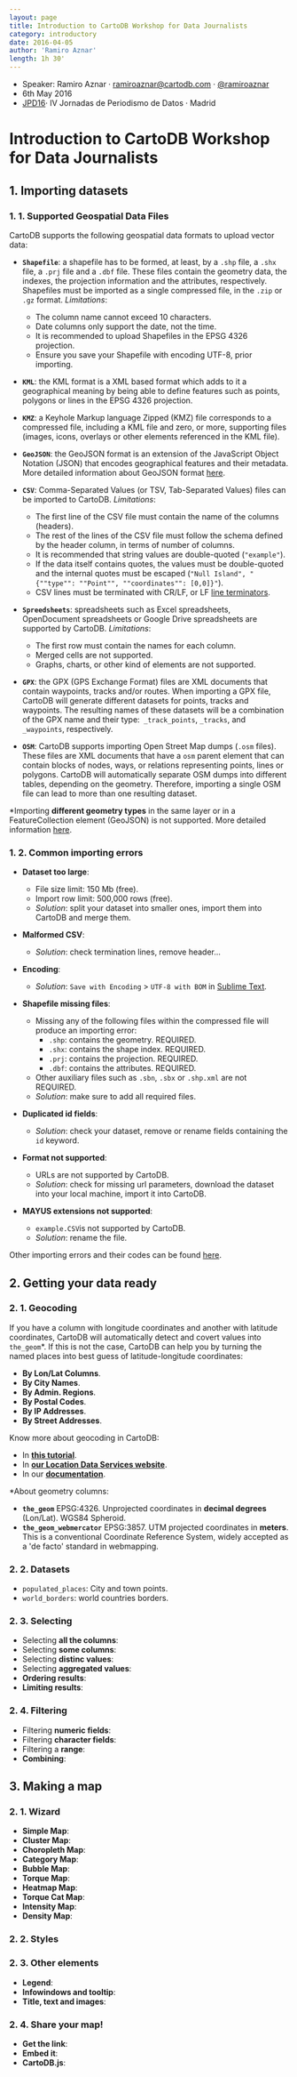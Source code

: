 ```yaml
---
layout: page
title: Introduction to CartoDB Workshop for Data Journalists
category: introductory
date: 2016-04-05
author: 'Ramiro Aznar'
length: 1h 30'
---
```


* Speaker: Ramiro Aznar · ramiroaznar@cartodb.com · [@ramiroaznar](http://twitter.com/ramiroaznar)
* 6th May 2016
* [JPD16](http://jpd16.okfn.es/)· IV Jornadas de Periodismo de Datos · Madrid

# Introduction to CartoDB Workshop for Data Journalists

## 1. Importing datasets

### 1. 1. Supported Geospatial Data Files
CartoDB supports the following geospatial data formats to upload vector data:

* **`Shapefile`**: a shapefile has to be formed, at least, by a `.shp` file, a `.shx` file, a `.prj` file and a `.dbf` file. These files contain the geometry data, the indexes, the projection information and the attributes, respectively. Shapefiles must be imported as a single compressed file, in the `.zip` or `.gz` format. *Limitations*:
	* The column name cannot exceed 10 characters.
	* Date columns only support the date, not the time.
	* It is recommended to upload Shapefiles in the EPSG 4326 projection.
	* Ensure you save your Shapefile with encoding UTF-8, prior importing.


* **`KML`**: the KML format is a XML based format which adds to it a geographical meaning by being able to define features such as points, polygons or lines in the EPSG 4326 projection.

* **`KMZ`**: a Keyhole Markup language Zipped (KMZ) file corresponds to a compressed file, including a KML file and zero, or more, supporting files (images, icons, overlays or other elements referenced in the KML file).

* **`GeoJSON`**: the GeoJSON format is an extension of the JavaScript Object Notation (JSON) that encodes geographical features and their metadata. More detailed information about GeoJSON format [here](http://geojson.org/geojson-spec.html).

* **`CSV`**: Comma-Separated Values (or TSV, Tab-Separated Values) files can be imported to CartoDB. *Limitations*:
	* The first line of the CSV file must contain the name of the columns (headers).
	* The rest of the lines of the CSV file must follow the schema defined by the header column, in terms of number of columns.
	* It is recommended that string values are double-quoted (`"example"`).
	* If the data itself contains quotes, the values must be double-quoted and the internal quotes must be escaped (`"Null Island", "{""type"": ""Point"", ""coordinates"": [0,0]}"`).
	* CSV lines must be terminated with CR/LF, or LF [line terminators](https://en.wikipedia.org/wiki/Newline). 


* **`Spreedsheets`**: spreadsheets such as Excel spreadsheets, OpenDocument spreadsheets or Google Drive spreadsheets are supported by CartoDB. *Limitations*:
	* The first row must contain the names for each column.
	* Merged cells are not supported.
	* Graphs, charts, or other kind of elements are not supported.

* **`GPX`**: the GPX (GPS Exchange Format) files are XML documents that contain waypoints, tracks and/or routes. When importing a GPX file, CartoDB will generate different datasets for points, tracks and waypoints. The resulting names of these datasets will be a combination of the GPX name and their type:` _track_points`, `_tracks`, and `_waypoints`, respectively.

* **`OSM`**: CartoDB supports importing Open Street Map dumps (`.osm` files). These files are XML documents that have a `osm` parent element that can contain blocks of nodes, ways, or relations representing points, lines or polygons. CartoDB will automatically separate OSM dumps into different tables, depending on the geometry. Therefore, importing a single OSM file can lead to more than one resulting dataset.

*Importing **different geometry types** in the same layer or in a FeatureCollection element (GeoJSON) is not supported. More detailed information [here](http://docs.cartodb.com/cartodb-platform/import-api/geospatial-data-formats/#supported-geospatial-data-formats).

### 1. 2. Common importing errors
* **Dataset too large**:
	* File size limit: 150 Mb (free).
	* Import row limit: 500,000 rows (free).
	* *Solution*: split your dataset into smaller ones, import them into CartoDB and merge them.


* **Malformed CSV**:
	* *Solution*: check termination lines, remove header...


* **Encoding**:
	* *Solution*: `Save with Encoding` > `UTF-8 with BOM` in [Sublime Text](https://www.sublimetext.com/).


* **Shapefile missing files**:
	* Missing any of the following files within the compressed file will produce an importing error:
		* `.shp`: contains the geometry. REQUIRED.
		* `.shx`: contains the shape index. REQUIRED.
		* `.prj`: contains the projection. REQUIRED.
		* `.dbf`: contains the attributes. REQUIRED.
	* Other auxiliary files such as `.sbn`, `.sbx` or `.shp.xml` are not REQUIRED.
	* *Solution*: make sure to add all required files.


* **Duplicated id fields**:
	* *Solution*: check your dataset, remove or rename fields containing the `id` keyword.


* **Format not supported**:
	* URLs are not supported by CartoDB. 
	* *Solution*: check for missing url parameters, download the dataset into your local machine, import it into CartoDB.

* **MAYUS extensions not supported**:
	* `example.CSV`is not supported by CartoDB.
	* *Solution*: rename the file.


Other importing errors and their codes can be found [here](http://docs.cartodb.com/cartodb-platform/import-api/import-errors/). 


## 2. Getting your data ready

### 2. 1. Geocoding

If you have a column with longitude coordinates and another with latitude coordinates, CartoDB will automatically detect and covert values into `the_geom`*. If this is not the case, CartoDB can help you by turning the named places into best guess of latitude-longitude coordinates:

* **By Lon/Lat Columns**.
* **By City Names**.
* **By Admin. Regions**.
* **By Postal Codes**.
* **By IP Addresses**.
* **By Street Addresses**.

Know more about geocoding in CartoDB:

* In [**this tutorial**](http://docs.cartodb.com/tutorials/how_to_georeference/).
* In [**our Location Data Services website**](https://cartodb.com/location-data-services/geocoding/).
* In our [**documentation**](http://docs.cartodb.com/cartodb-platform/dataservices-api/geocoding-functions/).

&#42;About geometry columns:

* **`the_geom`** EPSG:4326. Unprojected coordinates in **decimal degrees** (Lon/Lat). WGS84 Spheroid.
* **`the_geom_webmercator`** EPSG:3857. UTM projected coordinates in **meters**. This is a conventional Coordinate Reference System, widely accepted as a 'de facto' standard in webmapping.

### 2. 2. Datasets

* `populated_places`: City and town points.
* `world_borders`: world countries borders.

### 2. 3. Selecting

* Selecting **all the columns**:
* Selecting **some columns**:
* Selecting **distinc values**:
* Selecting **aggregated values**:
* **Ordering results**:
* **Limiting results**:

### 2. 4. Filtering

* Filtering **numeric fields**:
* Filtering **character fields**:
* Filtering a **range**:
* **Combining**:

## 3. Making a map

### 2. 1. Wizard

* **Simple Map**:
* **Cluster Map**:
* **Choropleth Map**:
* **Category Map**:
* **Bubble Map**:
* **Torque Map**:
* **Heatmap Map**:
* **Torque Cat Map**:
* **Intensity Map**:
* **Density Map**:

### 2. 2. Styles

### 2. 3. Other elements

* **Legend**:
* **Infowindows and tooltip**:
* **Title, text and images**:

### 2. 4. Share your map!

* **Get the link**:
* **Embed it**:
* **CartoDB.js**:

